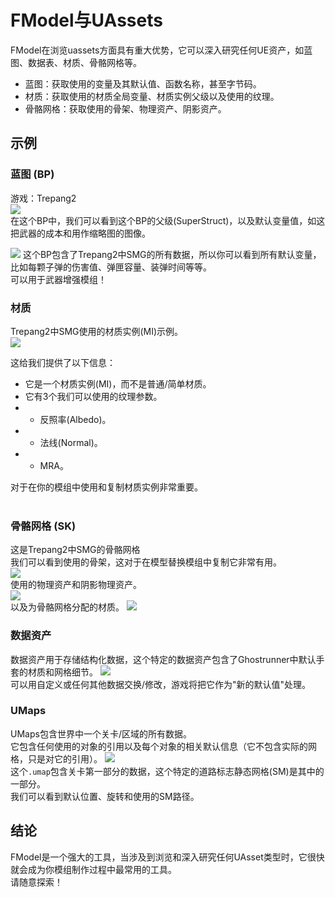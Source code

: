 # FModel与UAssets
FModel在浏览uassets方面具有重大优势，它可以深入研究任何UE资产，如蓝图、数据表、材质、骨骼网格等。<br>

- 蓝图：获取使用的变量及其默认值、函数名称，甚至字节码。
- 材质：获取使用的材质全局变量、材质实例父级以及使用的纹理。
- 骨骼网格：获取使用的骨架、物理资产、阴影资产。


## 示例
### 蓝图 (BP)
游戏：Trepang2<br>
![](/Media/fmodel_bp1.png)<br>
在这个BP中，我们可以看到这个BP的父级(SuperStruct)，以及默认变量值，如这把武器的成本和用作缩略图的图像。
<br>

![](/Media/fmodel_bp2.png)
这个BP包含了Trepang2中SMG的所有数据，所以你可以看到所有默认变量，比如每颗子弹的伤害值、弹匣容量、装弹时间等等。<br>
可以用于武器增强模组！


### 材质
Trepang2中SMG使用的材质实例(MI)示例。<br>
![](/Media/fmodel_mat1.png) <br>

这给我们提供了以下信息：
- 它是一个材质实例(MI)，而不是普通/简单材质。
- 它有3个我们可以使用的纹理参数。
- - 反照率(Albedo)。
- - 法线(Normal)。
- - MRA。


对于在你的模组中使用和复制材质实例非常重要。
<br><br>


### 骨骼网格 (SK)
这是Trepang2中SMG的骨骼网格 <br>
我们可以看到使用的骨架，这对于在模型替换模组中复制它非常有用。 <br>
![](/Media/fmodel_sk1.png) <br>
使用的物理资产和阴影物理资产。 <br>
![](/Media/fmodel_sk2.png) <br>
以及为骨骼网格分配的材质。
![](/Media/fmodel_sk3.png)



### 数据资产
数据资产用于存储结构化数据，这个特定的数据资产包含了Ghostrunner中默认手套的材质和网格细节。
![](/Media/fmodel_da1.png) <br>
可以用自定义或任何其他数据交换/修改，游戏将把它作为"新的默认值"处理。

### UMaps
UMaps包含世界中一个关卡/区域的所有数据。<br>
它包含任何使用的对象的引用以及每个对象的相关默认信息（它不包含实际的网格，只是对它的引用）。
![](/Media/fmodel_umap1.png) <br>
这个`.umap`包含关卡第一部分的数据，这个特定的道路标志静态网格(SM)是其中的一部分。<br>
我们可以看到默认位置、旋转和使用的SM路径。


## 结论
FModel是一个强大的工具，当涉及到浏览和深入研究任何UAsset类型时，它很快就会成为你模组制作过程中最常用的工具。<br>
请随意探索！
